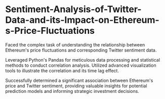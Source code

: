 # Sentiment-Analysis-of-Twitter-Data-and-its-Impact-on-Ethereum-s-Price-Fluctuations

Faced the complex task of understanding the relationship between Ethereum's price fluctuations and corresponding Twitter sentiment data.

Leveraged Python's Pandas for meticulous data processing and statistical methods to conduct correlation analysis. Utilized advanced visualization tools to illustrate the correlation and its time lag effect.

Successfully determined a significant association between Ethereum's price and Twitter sentiment, providing valuable insights for potential prediction models and informing strategic investment decisions.
